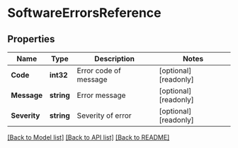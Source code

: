 # SoftwareErrorsReference

## Properties

Name | Type | Description | Notes
------------ | ------------- | ------------- | -------------
**Code** | **int32** | Error code of message | [optional] [readonly] 
**Message** | **string** | Error message | [optional] [readonly] 
**Severity** | **string** | Severity of error | [optional] [readonly] 

[[Back to Model list]](../README.md#documentation-for-models) [[Back to API list]](../README.md#documentation-for-api-endpoints) [[Back to README]](../README.md)


